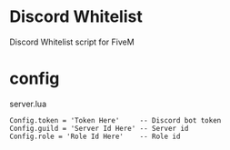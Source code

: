 # Discord Whitelist
Discord Whitelist script for FiveM

# config
server.lua

```
Config.token = 'Token Here'     -- Discord bot token
Config.guild = 'Server Id Here' -- Server id
Config.role = 'Role Id Here'    -- Role id
```